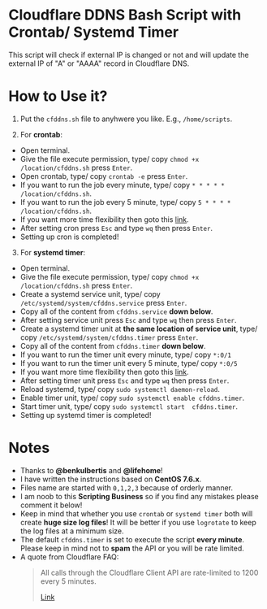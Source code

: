 # Cloudflare DDNS Bash Script with Crontab/ Systemd Timer
This script will check if external IP is changed or not and will update the external IP of "A" or "AAAA" record in Cloudflare DNS.

# How to Use it?
1) Put the `cfddns.sh` file to anyhwere you like. E.g., `/home/scripts`.

2) For **crontab**:
  - Open terminal.
  - Give the file execute permission, type/ copy `chmod +x /location/cfddns.sh` press `Enter`.
  - Open crontab, type/ copy `crontab -e` press `Enter`.
  - If you want to run the job every minute, type/ copy `* * * * * /location/cfddns.sh`.
  - If you want to run the job every 5 minute, type/ copy `5 * * * * /location/cfddns.sh`.
  - If you want more time flexibility then goto this <a target="_blank" rel="noopener noreferrer" href="https://crontab.guru/">link</a>.
  - After setting cron press `Esc` and type `wq` then press `Enter`.
  - Setting up cron is completed!
  
3) For **systemd timer**:
  - Open terminal.
  - Give the file execute permission, type/ copy `chmod +x /location/cfddns.sh` press `Enter`.
  - Create a systemd service unit, type/ copy `/etc/systemd/system/cfddns.service` press `Enter`.
  - Copy all of the content from `cfddns.service` **down below**.
  - After setting service unit press `Esc` and type `wq` then press `Enter`.
  - Create a systemd timer unit at **the same location of service unit**, type/ copy `/etc/systemd/system/cfddns.timer` press               `Enter`.
  - Copy all of the content from `cfddns.timer` **down below**.
  - If you want to run the timer unit every minute, type/ copy `*:0/1`
  - If you want to run the timer unit every 5 minute, type/ copy `*:0/5`
  - If you want more time flexibility then goto this <a target="_blank" rel="noopener noreferrer" 
    href="https://www.redpill-linpro.com/sysadvent/2016/12/07/systemd-timers.html">link</a>.
  - After setting timer unit press `Esc` and type `wq` then press `Enter`.
  - Reload systemd, type/ copy `sudo systemctl daemon-reload`.
  - Enable timer unit, type/ copy `sudo systemctl enable cfddns.timer`.
  - Start timer unit, type/ copy `sudo systemctl start  cfddns.timer`.
  - Setting up systemd timer is completed!

# Notes
- Thanks to **@benkulbertis** and **@lifehome**!
- I have written the instructions based on **CentOS 7.6.x**.
- Files name are started with `0,1,2,3` because of orderly manner.
- I am noob to this **Scripting Business** so if you find any mistakes please comment it below!
- Keep in mind that whether you use `crontab` or `systemd timer` both will create **huge size log files**! It will be better if you use   `logrotate` to keep the log files at a minimum size.
- The default `cfddns.timer` is set to execute the script **every minute**. Please keep in mind not to **spam** the API or you will be     rate limited.
- A quote from Cloudflare FAQ:
  > All calls through the Cloudflare Client API are rate-limited to 1200 every 5 minutes.
  >
  > <a target="_blank" rel="noopener noreferrer" href="https://support.cloudflare.com/hc/en-us/articles/200171456">Link</a>
